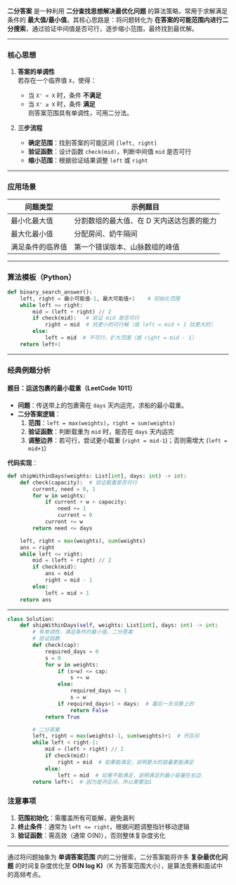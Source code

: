 **二分答案** 是一种利用 **二分查找思想解决最优化问题** 的算法策略，常用于求解满足条件的 **最大值/最小值**。其核心思路是：将问题转化为 **在答案的可能范围内进行二分搜索**，通过验证中间值是否可行，逐步缩小范围，最终找到最优解。

---

### **核心思想**
1. **答案的单调性**  
   若存在一个临界值 `X`，使得：
   - 当 `X' < X` 时，条件 **不满足**
   - 当 `X' ≥ X` 时，条件 **满足**  
   则答案范围具有单调性，可用二分法。

2. **三步流程**  
   - **确定范围**：找到答案的可能区间 `[left, right]`  
   - **验证函数**：设计函数 `check(mid)`，判断中间值 `mid` 是否可行  
   - **缩小范围**：根据验证结果调整 `left` 或 `right`

---

### **应用场景**
| **问题类型**     | **示例题目**                              |
| ---------------- | ----------------------------------------- |
| 最小化最大值     | 分割数组的最大值、在 D 天内送达包裹的能力 |
| 最大化最小值     | 分配房间、奶牛隔间                        |
| 满足条件的临界值 | 第一个错误版本、山脉数组的峰值            |

---

### **算法模板（Python）**
```python
def binary_search_answer():
    left, right = 最小可能值-1, 最大可能值+1    # 初始化范围
    while left <= right:
        mid = (left + right) // 2
        if check(mid):   # 验证 mid 是否可行
            right = mid  # 找更小的可行解（或 left = mid + 1 找更大的）
        else:
            left = mid  # 不可行，扩大范围（或 right = mid - 1）
    return left+1
```

---

### **经典例题分析**
#### **题目：运送包裹的最小载重（LeetCode 1011）**
- **问题**：传送带上的包裹需在 `days` 天内运完，求船的最小载重。
- **二分答案逻辑**：
  1. **范围**：`left = max(weights)`，`right = sum(weights)`  
  2. **验证函数**：判断载重为 `mid` 时，能否在 `days` 天内运完  
  3. **调整边界**：若可行，尝试更小载重 (`right = mid-1`)；否则需增大 (`left = mid+1`)

**代码实现**：
```python
def shipWithinDays(weights: List[int], days: int) -> int:
    def check(capacity):  # 验证载重是否可行
        current, need = 0, 1
        for w in weights:
            if current + w > capacity:
                need += 1
                current = 0
            current += w
        return need <= days

    left, right = max(weights), sum(weights)
    ans = right
    while left <= right:
        mid = (left + right) // 2
        if check(mid):
            ans = mid
            right = mid - 1
        else:
            left = mid + 1
    return ans
```

---

```python
class Solution:
    def shipWithinDays(self, weights: List[int], days: int) -> int:
        # 有单调性，满足条件的最小值，二分答案
        # 验证函数
        def check(cap):
            required_days = 0
            s = 0
            for w in weights:
                if (s+w) <= cap:
                    s += w
                else:
                    required_days += 1
                    s = w
                if required_days+1 > days:  # 最后一天没算上的
                    return False
            return True

        # 二分答案
        left, right = max(weights)-1, sum(weights)+1  # 开区间
        while left < right-1:
            mid = (left + right) // 2
            if check(mid):
                right = mid  # 如果能满足，说明更大的容量更能满足
            else:
                left = mid  # 如果不能满足，说明满足的最小容量在右边
        return left+1  # 因为是开区间，所以需要加1
```

### **注意事项**

1. **范围初始化**：需覆盖所有可能解，避免漏判  
2. **终止条件**：通常为 `left <= right`，根据问题调整指针移动逻辑  
3. **验证函数**：需高效（通常 O(N)），否则整体复杂度劣化  

---

通过将问题抽象为 **单调答案范围** 内的二分搜索，二分答案能将许多 **复杂最优化问题** 的时间复杂度优化至 **O(N log K)**（K 为答案范围大小），是算法竞赛和面试中的高频考点。